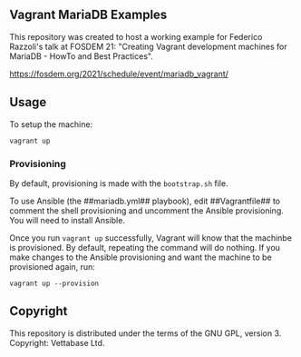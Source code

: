 ## Vagrant MariaDB Examples

This repository was created to host a working example for Federico Razzoli's talk at FOSDEM 21: "Creating Vagrant development machines for MariaDB - HowTo and Best Practices".

https://fosdem.org/2021/schedule/event/mariadb_vagrant/


## Usage

To setup the machine:

```
vagrant up
```


### Provisioning

By default, provisioning is made with the `bootstrap.sh` file.

To use Ansible (the ##mariadb.yml## playbook), edit ##Vagrantfile## to comment the shell provisioning and uncomment the Ansible provisioning. You will need to install Ansible.

Once you run `vagrant up` successfully, Vagrant will know that the machinbe is provisioned. By default, repeating the command will do nothing. If you make changes to the Ansible provisioning and want the machine to be provisioned again, run:

```
vagrant up --provision
```


## Copyright

This repository is distributed under the terms of the GNU GPL, version 3. Copyright: Vettabase Ltd.


